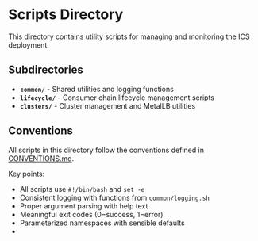 # Scripts Directory

This directory contains utility scripts for managing and monitoring the ICS deployment.

## Subdirectories

- **`common/`** - Shared utilities and logging functions
- **`lifecycle/`** - Consumer chain lifecycle management scripts
- **`clusters/`** - Cluster management and MetalLB utilities

## Conventions

All scripts in this directory follow the conventions defined in [CONVENTIONS.md](CONVENTIONS.md).

Key points:

- All scripts use `#!/bin/bash` and `set -e`
- Consistent logging with functions from `common/logging.sh`
- Proper argument parsing with help text
- Meaningful exit codes (0=success, 1=error)
- Parameterized namespaces with sensible defaults
-
